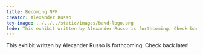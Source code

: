 ```yaml
---
title: Becoming NPR
creator: Alexander Russo
key-image: ../../../static/images/bavd-logo.png
lede: T﻿his exhibit written by Alexander Russo is forthcoming. Check back later!
---
```

T﻿his exhibit written by Alexander Russo is forthcoming. Check back later!